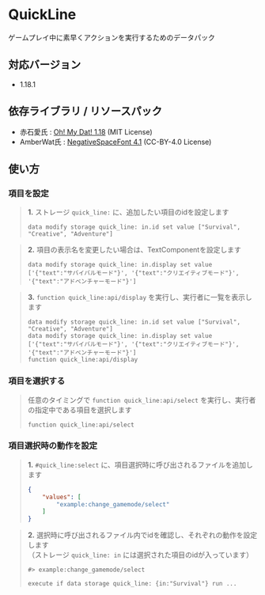 # QuickLine
ゲームプレイ中に素早くアクションを実行するためのデータパック

## 対応バージョン
- 1.18.1

## 依存ライブラリ / リソースパック
- 赤石愛氏 : [Oh! My Dat! 1.18](https://github.com/Ai-Akaishi/OhMyDat) (MIT License)
- AmberWat氏 : [NegativeSpaceFont 4.1](https://github.com/AmberWat/NegativeSpaceFont/releases/tag/v4.1) (CC-BY-4.0 License)

## 使い方
### 項目を設定
> **1.** ストレージ `quick_line:` に、追加したい項目のidを設定します
> ```mcfunction
> data modify storage quick_line: in.id set value ["Survival", "Creative", "Adventure"]
> ```

> **2.** 項目の表示名を変更したい場合は、TextComponentを設定します
> ```mcfunction
> data modify storage quick_line: in.display set value ['{"text":"サバイバルモード"}', '{"text":"クリエイティブモード"}', '{"text":"アドベンチャーモード"}']
> ```

> **3.** `function quick_line:api/display` を実行し、実行者に一覧を表示します
> ```mcfunction
> data modify storage quick_line: in.id set value ["Survival", "Creative", "Adventure"]
> data modify storage quick_line: in.display set value ['{"text":"サバイバルモード"}', '{"text":"クリエイティブモード"}', '{"text":"アドベンチャーモード"}']
> function quick_line:api/display
> ```

### 項目を選択する
> 任意のタイミングで `function quick_line:api/select` を実行し、実行者の指定中である項目を選択します
> ```mcfunction
> function quick_line:api/select
> ```

### 項目選択時の動作を設定
> **1.** `#quick_line:select` に、項目選択時に呼び出されるファイルを追加します
> ```json
> {
>     "values": [
>         "example:change_gamemode/select"
>     ]
> }
> ```

> **2.** 選択時に呼び出されるファイル内でidを確認し、それぞれの動作を設定します  
> （ストレージ `quick_line: in` には選択された項目のidが入っています）
> ```mcfunction
> #> example:change_gamemode/select
>
> execute if data storage quick_line: {in:"Survival"} run ...
> ```
